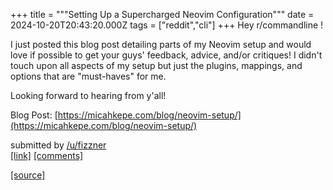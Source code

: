 +++
title = """Setting Up a Supercharged Neovim Configuration"""
date = 2024-10-20T20:43:20.000Z
tags = ["reddit","cli"]
+++
Hey r/commandline !

I just posted this blog post detailing parts of my Neovim setup and would love if possible to get your guys' feedback, advice, and/or critiques! I didn't touch upon all aspects of my setup but just the plugins, mappings, and options that are "must-haves" for me.

Looking forward to hearing from y'all!

Blog Post: [https://micahkepe.com/blog/neovim-setup/](https://micahkepe.com/blog/neovim-setup/)

submitted by [/u/fizzner](https://www.reddit.com/user/fizzner)  
[\[link\]](https://www.reddit.com/r/commandline/comments/1g88kbn/setting_up_a_supercharged_neovim_configuration/) [\[comments\]](https://www.reddit.com/r/commandline/comments/1g88kbn/setting_up_a_supercharged_neovim_configuration/)

[[source]](https://www.reddit.com/r/commandline/comments/1g88kbn/setting_up_a_supercharged_neovim_configuration/)
